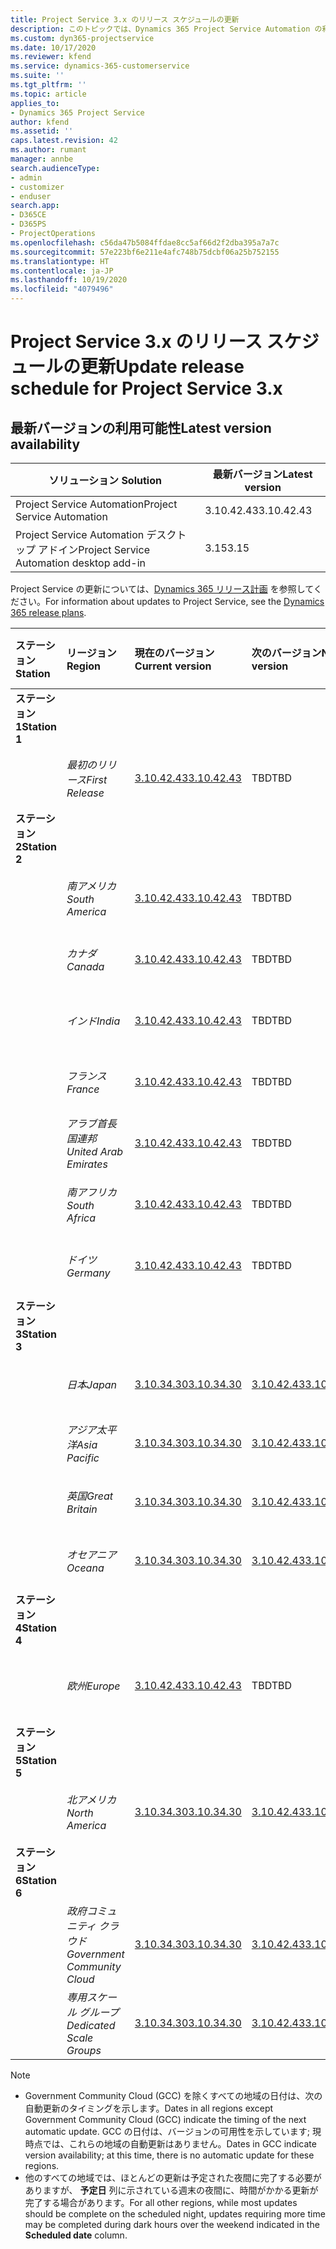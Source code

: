 ```yaml
---
title: Project Service 3.x のリリース スケジュールの更新
description: このトピックでは、Dynamics 365 Project Service Automation の利用可能なリリースと今後のリリースについて説明します。
ms.custom: dyn365-projectservice
ms.date: 10/17/2020
ms.reviewer: kfend
ms.service: dynamics-365-customerservice
ms.suite: ''
ms.tgt_pltfrm: ''
ms.topic: article
applies_to:
- Dynamics 365 Project Service
author: kfend
ms.assetid: ''
caps.latest.revision: 42
ms.author: rumant
manager: annbe
search.audienceType:
- admin
- customizer
- enduser
search.app:
- D365CE
- D365PS
- ProjectOperations
ms.openlocfilehash: c56da47b5084ffdae8cc5af66d2f2dba395a7a7c
ms.sourcegitcommit: 57e223bf6e211e4afc748b75dcbf06a25b752155
ms.translationtype: HT
ms.contentlocale: ja-JP
ms.lasthandoff: 10/19/2020
ms.locfileid: "4079496"
---
```

# <a name="update-release-schedule-for-project-service-3x"></a><span data-ttu-id="96a2d-103">Project Service 3.x のリリース スケジュールの更新</span><span class="sxs-lookup"><span data-stu-id="96a2d-103">Update release schedule for Project Service 3.x</span></span>

## <a name="latest-version-availability"></a><span data-ttu-id="96a2d-104">最新バージョンの利用可能性</span><span class="sxs-lookup"><span data-stu-id="96a2d-104">Latest version availability</span></span>

| <span data-ttu-id="96a2d-105">ソリューション </span><span class="sxs-lookup"><span data-stu-id="96a2d-105">Solution</span></span>  | <span data-ttu-id="96a2d-106">最新バージョン</span><span class="sxs-lookup"><span data-stu-id="96a2d-106">Latest version</span></span> |
|-------|----|
| <span data-ttu-id="96a2d-107">Project Service Automation</span><span class="sxs-lookup"><span data-stu-id="96a2d-107">Project Service Automation</span></span>    |  <span data-ttu-id="96a2d-108">3.10.42.43</span><span class="sxs-lookup"><span data-stu-id="96a2d-108">3.10.42.43</span></span>  |
| <span data-ttu-id="96a2d-109">Project Service Automation デスクトップ アドイン</span><span class="sxs-lookup"><span data-stu-id="96a2d-109">Project Service Automation desktop add-in</span></span>                | <span data-ttu-id="96a2d-110">3.15</span><span class="sxs-lookup"><span data-stu-id="96a2d-110">3.15</span></span>          |

<span data-ttu-id="96a2d-111">Project Service の更新については、[Dynamics 365 リリース計画](https://docs.microsoft.com/dynamics365/release-plans/) を参照してください。</span><span class="sxs-lookup"><span data-stu-id="96a2d-111">For information about updates to Project Service, see the [Dynamics 365 release plans](https://docs.microsoft.com/dynamics365/release-plans/).</span></span> 

| <span data-ttu-id="96a2d-112">ステーション</span><span class="sxs-lookup"><span data-stu-id="96a2d-112">Station</span></span>  | <span data-ttu-id="96a2d-113">リージョン</span><span class="sxs-lookup"><span data-stu-id="96a2d-113">Region</span></span> | <span data-ttu-id="96a2d-114">現在のバージョン</span><span class="sxs-lookup"><span data-stu-id="96a2d-114">Current version</span></span> | <span data-ttu-id="96a2d-115">次のバージョン</span><span class="sxs-lookup"><span data-stu-id="96a2d-115">Next version</span></span> |  <span data-ttu-id="96a2d-116">スケジュールされた日</span><span class="sxs-lookup"><span data-stu-id="96a2d-116">Scheduled date</span></span>
| :---   | :---   | :---   | :---   |:---   |         
|<span data-ttu-id="96a2d-117"><strong>ステーション 1</strong></span><span class="sxs-lookup"><span data-stu-id="96a2d-117"><strong>Station 1</strong></span></span> | |  |  | |
| | <span data-ttu-id="96a2d-118"><i>最初のリリース</i></span><span class="sxs-lookup"><span data-stu-id="96a2d-118"><i>First Release</i></span></span> | [<span data-ttu-id="96a2d-119">3.10.42.43</span><span class="sxs-lookup"><span data-stu-id="96a2d-119">3.10.42.43</span></span>](whats-new-ur-24.md) | <span data-ttu-id="96a2d-120">TBD</span><span class="sxs-lookup"><span data-stu-id="96a2d-120">TBD</span></span> | <span data-ttu-id="96a2d-121">2020 年 10 月 23 日</span><span class="sxs-lookup"><span data-stu-id="96a2d-121">October 23, 2020</span></span>
|<span data-ttu-id="96a2d-122"><strong>ステーション 2</strong></span><span class="sxs-lookup"><span data-stu-id="96a2d-122"><strong>Station 2</strong></span></span> | |  |  | |
| | <span data-ttu-id="96a2d-123"><i>南アメリカ</i></span><span class="sxs-lookup"><span data-stu-id="96a2d-123"><i>South America</i></span></span> | [<span data-ttu-id="96a2d-124">3.10.42.43</span><span class="sxs-lookup"><span data-stu-id="96a2d-124">3.10.42.43</span></span>](whats-new-ur-24.md) | <span data-ttu-id="96a2d-125">TBD</span><span class="sxs-lookup"><span data-stu-id="96a2d-125">TBD</span></span> | <span data-ttu-id="96a2d-126">2020 年 10 月 30 日</span><span class="sxs-lookup"><span data-stu-id="96a2d-126">October 30, 2020</span></span>
| | <span data-ttu-id="96a2d-127"><i>カナダ</i></span><span class="sxs-lookup"><span data-stu-id="96a2d-127"><i>Canada</i></span></span> | [<span data-ttu-id="96a2d-128">3.10.42.43</span><span class="sxs-lookup"><span data-stu-id="96a2d-128">3.10.42.43</span></span>](whats-new-ur-24.md) | <span data-ttu-id="96a2d-129">TBD</span><span class="sxs-lookup"><span data-stu-id="96a2d-129">TBD</span></span> | <span data-ttu-id="96a2d-130">2020 年 10 月 30 日</span><span class="sxs-lookup"><span data-stu-id="96a2d-130">October 30, 2020</span></span> 
| | <span data-ttu-id="96a2d-131"><i>インド</i></span><span class="sxs-lookup"><span data-stu-id="96a2d-131"><i>India</i></span></span> | [<span data-ttu-id="96a2d-132">3.10.42.43</span><span class="sxs-lookup"><span data-stu-id="96a2d-132">3.10.42.43</span></span>](whats-new-ur-24.md) | <span data-ttu-id="96a2d-133">TBD</span><span class="sxs-lookup"><span data-stu-id="96a2d-133">TBD</span></span> | <span data-ttu-id="96a2d-134">2020 年 10 月 30 日</span><span class="sxs-lookup"><span data-stu-id="96a2d-134">October 30, 2020</span></span>
| | <span data-ttu-id="96a2d-135"><i>フランス</i></span><span class="sxs-lookup"><span data-stu-id="96a2d-135"><i>France</i></span></span> | [<span data-ttu-id="96a2d-136">3.10.42.43</span><span class="sxs-lookup"><span data-stu-id="96a2d-136">3.10.42.43</span></span>](whats-new-ur-24.md) | <span data-ttu-id="96a2d-137">TBD</span><span class="sxs-lookup"><span data-stu-id="96a2d-137">TBD</span></span> | <span data-ttu-id="96a2d-138">2020 年 10 月 30 日</span><span class="sxs-lookup"><span data-stu-id="96a2d-138">October 30, 2020</span></span>
| | <span data-ttu-id="96a2d-139"><i>アラブ首長国連邦</i></span><span class="sxs-lookup"><span data-stu-id="96a2d-139"><i>United Arab Emirates</i></span></span> | [<span data-ttu-id="96a2d-140">3.10.42.43</span><span class="sxs-lookup"><span data-stu-id="96a2d-140">3.10.42.43</span></span>](whats-new-ur-24.md) | <span data-ttu-id="96a2d-141">TBD</span><span class="sxs-lookup"><span data-stu-id="96a2d-141">TBD</span></span> | <span data-ttu-id="96a2d-142">2020 年 10 月 30 日</span><span class="sxs-lookup"><span data-stu-id="96a2d-142">October 30, 2020</span></span>
| | <span data-ttu-id="96a2d-143"><i>南アフリカ</i></span><span class="sxs-lookup"><span data-stu-id="96a2d-143"><i>South Africa</i></span></span> | [<span data-ttu-id="96a2d-144">3.10.42.43</span><span class="sxs-lookup"><span data-stu-id="96a2d-144">3.10.42.43</span></span>](whats-new-ur-24.md) | <span data-ttu-id="96a2d-145">TBD</span><span class="sxs-lookup"><span data-stu-id="96a2d-145">TBD</span></span> | <span data-ttu-id="96a2d-146">2020 年 10 月 30 日</span><span class="sxs-lookup"><span data-stu-id="96a2d-146">October 30, 2020</span></span>
| | <span data-ttu-id="96a2d-147"><i>ドイツ</i></span><span class="sxs-lookup"><span data-stu-id="96a2d-147"><i>Germany</i></span></span> | [<span data-ttu-id="96a2d-148">3.10.42.43</span><span class="sxs-lookup"><span data-stu-id="96a2d-148">3.10.42.43</span></span>](whats-new-ur-24.md) | <span data-ttu-id="96a2d-149">TBD</span><span class="sxs-lookup"><span data-stu-id="96a2d-149">TBD</span></span> | <span data-ttu-id="96a2d-150">2020 年 10 月 30 日</span><span class="sxs-lookup"><span data-stu-id="96a2d-150">October 30, 2020</span></span>
|<span data-ttu-id="96a2d-151"><strong>ステーション 3</strong></span><span class="sxs-lookup"><span data-stu-id="96a2d-151"><strong>Station 3</strong></span></span> | |  |  | |
| | <span data-ttu-id="96a2d-152"><i>日本</i></span><span class="sxs-lookup"><span data-stu-id="96a2d-152"><i>Japan</i></span></span> |[<span data-ttu-id="96a2d-153">3.10.34.30</span><span class="sxs-lookup"><span data-stu-id="96a2d-153">3.10.34.30</span></span>](whats-new-ur-23.md) | [<span data-ttu-id="96a2d-154">3.10.42.43</span><span class="sxs-lookup"><span data-stu-id="96a2d-154">3.10.42.43</span></span>](whats-new-ur-24.md) | <span data-ttu-id="96a2d-155">2020 年 10 月 9 日</span><span class="sxs-lookup"><span data-stu-id="96a2d-155">October 9, 2020</span></span> 
| | <span data-ttu-id="96a2d-156"><i>アジア太平洋</i></span><span class="sxs-lookup"><span data-stu-id="96a2d-156"><i>Asia Pacific</i></span></span> |[<span data-ttu-id="96a2d-157">3.10.34.30</span><span class="sxs-lookup"><span data-stu-id="96a2d-157">3.10.34.30</span></span>](whats-new-ur-23.md) | [<span data-ttu-id="96a2d-158">3.10.42.43</span><span class="sxs-lookup"><span data-stu-id="96a2d-158">3.10.42.43</span></span>](whats-new-ur-24.md) | <span data-ttu-id="96a2d-159">2020 年 10 月 9 日</span><span class="sxs-lookup"><span data-stu-id="96a2d-159">October 9, 2020</span></span>
| | <span data-ttu-id="96a2d-160"><i>英国</i></span><span class="sxs-lookup"><span data-stu-id="96a2d-160"><i>Great Britain</i></span></span> |[<span data-ttu-id="96a2d-161">3.10.34.30</span><span class="sxs-lookup"><span data-stu-id="96a2d-161">3.10.34.30</span></span>](whats-new-ur-23.md) | [<span data-ttu-id="96a2d-162">3.10.42.43</span><span class="sxs-lookup"><span data-stu-id="96a2d-162">3.10.42.43</span></span>](whats-new-ur-24.md) | <span data-ttu-id="96a2d-163">2020 年 10 月 9 日</span><span class="sxs-lookup"><span data-stu-id="96a2d-163">October 9, 2020</span></span>
| | <span data-ttu-id="96a2d-164"><i>オセアニア</i></span><span class="sxs-lookup"><span data-stu-id="96a2d-164"><i>Oceana</i></span></span> |[<span data-ttu-id="96a2d-165">3.10.34.30</span><span class="sxs-lookup"><span data-stu-id="96a2d-165">3.10.34.30</span></span>](whats-new-ur-23.md) | [<span data-ttu-id="96a2d-166">3.10.42.43</span><span class="sxs-lookup"><span data-stu-id="96a2d-166">3.10.42.43</span></span>](whats-new-ur-24.md) | <span data-ttu-id="96a2d-167">2020 年 10 月 9 日</span><span class="sxs-lookup"><span data-stu-id="96a2d-167">October 9, 2020</span></span>
|<span data-ttu-id="96a2d-168"><strong>ステーション 4</strong></span><span class="sxs-lookup"><span data-stu-id="96a2d-168"><strong>Station 4</strong></span></span> | |  |  | |
| | <span data-ttu-id="96a2d-169"><i>欧州</i></span><span class="sxs-lookup"><span data-stu-id="96a2d-169"><i>Europe</i></span></span> |[<span data-ttu-id="96a2d-170">3.10.42.43</span><span class="sxs-lookup"><span data-stu-id="96a2d-170">3.10.42.43</span></span>](whats-new-ur-24.md) | <span data-ttu-id="96a2d-171">TBD</span><span class="sxs-lookup"><span data-stu-id="96a2d-171">TBD</span></span> | <span data-ttu-id="96a2d-172">2020 年 11 月 13 日</span><span class="sxs-lookup"><span data-stu-id="96a2d-172">November 13, 2020</span></span>
|<span data-ttu-id="96a2d-173"><strong>ステーション 5</strong></span><span class="sxs-lookup"><span data-stu-id="96a2d-173"><strong>Station 5</strong></span></span> | |  |  | |
| | <span data-ttu-id="96a2d-174"><i>北アメリカ</i></span><span class="sxs-lookup"><span data-stu-id="96a2d-174"><i>North America</i></span></span> |[<span data-ttu-id="96a2d-175">3.10.34.30</span><span class="sxs-lookup"><span data-stu-id="96a2d-175">3.10.34.30</span></span>](whats-new-ur-23.md) | [<span data-ttu-id="96a2d-176">3.10.42.43</span><span class="sxs-lookup"><span data-stu-id="96a2d-176">3.10.42.43</span></span>](whats-new-ur-24.md) | <span data-ttu-id="96a2d-177">2020 年 10 月 23 日</span><span class="sxs-lookup"><span data-stu-id="96a2d-177">October 23, 2020</span></span>
|<span data-ttu-id="96a2d-178"><strong>ステーション 6</strong></span><span class="sxs-lookup"><span data-stu-id="96a2d-178"><strong>Station 6</strong></span></span> | |  |  | |
| | <span data-ttu-id="96a2d-179"><i>政府コミュニティ クラウド</i></span><span class="sxs-lookup"><span data-stu-id="96a2d-179"><i>Government Community Cloud</i></span></span> |[<span data-ttu-id="96a2d-180">3.10.34.30</span><span class="sxs-lookup"><span data-stu-id="96a2d-180">3.10.34.30</span></span>](whats-new-ur-23.md) | [<span data-ttu-id="96a2d-181">3.10.42.43</span><span class="sxs-lookup"><span data-stu-id="96a2d-181">3.10.42.43</span></span>](whats-new-ur-24.md) | <span data-ttu-id="96a2d-182">2020 年 10 月 30 日</span><span class="sxs-lookup"><span data-stu-id="96a2d-182">October 30, 2020</span></span>
| | <span data-ttu-id="96a2d-183"><i>専用スケール グループ</i></span><span class="sxs-lookup"><span data-stu-id="96a2d-183"><i>Dedicated Scale Groups</i></span></span> |[<span data-ttu-id="96a2d-184">3.10.34.30</span><span class="sxs-lookup"><span data-stu-id="96a2d-184">3.10.34.30</span></span>](whats-new-ur-23.md) | [<span data-ttu-id="96a2d-185">3.10.42.43</span><span class="sxs-lookup"><span data-stu-id="96a2d-185">3.10.42.43</span></span>](whats-new-ur-24.md) | <span data-ttu-id="96a2d-186">2020 年 10 月 30 日</span><span class="sxs-lookup"><span data-stu-id="96a2d-186">October 30, 2020</span></span>

>[!Note]
> - <span data-ttu-id="96a2d-187">Government Community Cloud (GCC) を除くすべての地域の日付は、次の自動更新のタイミングを示します。</span><span class="sxs-lookup"><span data-stu-id="96a2d-187">Dates in all regions except Government Community Cloud (GCC) indicate the timing of the next automatic update.</span></span> <span data-ttu-id="96a2d-188">GCC の日付は、バージョンの可用性を示しています; 現時点では、これらの地域の自動更新はありません。</span><span class="sxs-lookup"><span data-stu-id="96a2d-188">Dates in GCC indicate version availability; at this time, there is no automatic update for these regions.</span></span>
> - <span data-ttu-id="96a2d-189">他のすべての地域では、ほとんどの更新は予定された夜間に完了する必要がありますが、 **予定日** 列に示されている週末の夜間に、時間がかかる更新が完了する場合があります。</span><span class="sxs-lookup"><span data-stu-id="96a2d-189">For all other regions, while most updates should be complete on the scheduled night, updates requiring more time may be completed during dark hours over the weekend indicated in the **Scheduled date** column.</span></span>
